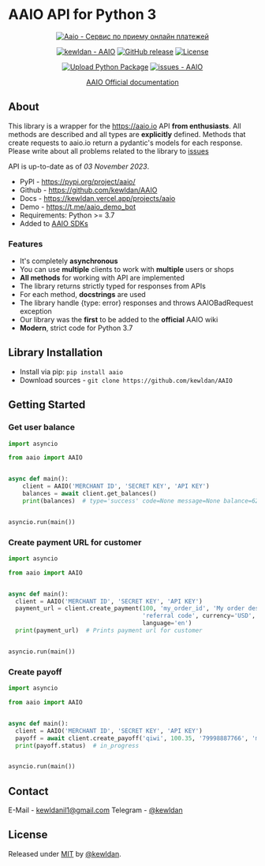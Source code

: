 # AAIO API for Python 3

<div align="center">

<a href="https://aaio.io/" target="_blank">
	<img src="https://aaio.io/assets/svg/banners/big/dark-2.svg" title="Aaio - Сервис по приему онлайн платежей">
</a>

[![kewldan - AAIO](https://img.shields.io/static/v1?label=kewldan&message=AAIO&color=blue&logo=github)](https://github.com/kewldan/AAIO "Go to GitHub repo")
[![GitHub release](https://img.shields.io/github/release/kewldan/AAIO?include_prereleases=&sort=semver&color=blue)](https://github.com/kewldan/AAIO/releases/)
[![License](https://img.shields.io/badge/License-MIT-blue)](#license)

[![Upload Python Package](https://github.com/kewldan/AAIO/actions/workflows/python-publish.yml/badge.svg)](https://github.com/kewldan/AAIO/actions/workflows/python-publish.yml)
[![issues - AAIO](https://img.shields.io/github/issues/kewldan/AAIO)](https://github.com/kewldan/AAIO/issues)

[AAIO Official documentation](https://wiki.aaio.io/)

</div>

## About

This library is a wrapper for the https://aaio.io API **from enthusiasts**. All methods are described and all types are
**explicitly** defined. Methods that create requests to
aaio.io
return a pydantic's models for each response. Please write about all problems related to the library
to [issues](https://github.com/kewldan/AAIO/issues)

API is up-to-date as of *03 November 2023*.

* PyPl - https://pypi.org/project/aaio/
* Github - https://github.com/kewldan/AAIO
* Docs - https://kewldan.vercel.app/projects/aaio
* Demo - https://t.me/aaio_demo_bot
* Requirements: Python >= 3.7
* Added to [AAIO SDKs](https://wiki.aaio.io/priem-platezhei/gotovye-cms-moduli-i-sdk/python-3-sdk)

### Features

* It's completely **asynchronous**
* You can use **multiple** clients to work with **multiple** users or shops
* **All methods** for working with API are implemented
* The library returns strictly typed for responses from APIs
* For each method, **docstrings** are used
* The library handle {type: error} responses and throws AAIOBadRequest exception
* Our library was the **first** to be added to the **official** AAIO wiki
* **Modern**, strict code for Python 3.7

## Library Installation

* Install via pip: `pip install aaio`
* Download sources - `git clone https://github.com/kewldan/AAIO`

## Getting Started

### Get user balance

```python
import asyncio

from aaio import AAIO


async def main():
    client = AAIO('MERCHANT ID', 'SECRET KEY', 'API KEY')
    balances = await client.get_balances()
    print(balances)  # type='success' code=None message=None balance=625.85 referral=172.96 hold=0.0


asyncio.run(main())
```

### Create payment URL for customer

```python
import asyncio

from aaio import AAIO


async def main():
  client = AAIO('MERCHANT ID', 'SECRET KEY', 'API KEY')
  payment_url = client.create_payment(100, 'my_order_id', 'My order description', 'qiwi', 'support@aaio.io',
                                      'referral code', currency='USD',
                                      language='en')
  print(payment_url)  # Prints payment url for customer


asyncio.run(main())
```

### Create payoff

```python
import asyncio

from aaio import AAIO


async def main():
  client = AAIO('MERCHANT ID', 'SECRET KEY', 'API KEY')
  payoff = await client.create_payoff('qiwi', 100.35, '79998887766', 'my_payoff_id')
  print(payoff.status)  # in_progress


asyncio.run(main())
```

## Contact

E-Mail - kewldanil1@gmail.com
Telegram - [@kewldan](https://t.me/kewldan)

## License

Released under [MIT](/LICENSE) by [@kewldan](https://github.com/kewldan).
